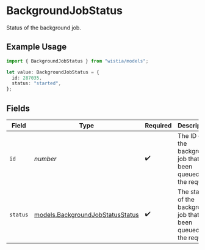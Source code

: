 # BackgroundJobStatus

Status of the background job.

## Example Usage

```typescript
import { BackgroundJobStatus } from "wistia/models";

let value: BackgroundJobStatus = {
  id: 287035,
  status: "started",
};
```

## Fields

| Field                                                                      | Type                                                                       | Required                                                                   | Description                                                                |
| -------------------------------------------------------------------------- | -------------------------------------------------------------------------- | -------------------------------------------------------------------------- | -------------------------------------------------------------------------- |
| `id`                                                                       | *number*                                                                   | :heavy_check_mark:                                                         | The ID of the background job that's been queued for the request.           |
| `status`                                                                   | [models.BackgroundJobStatusStatus](../models/backgroundjobstatusstatus.md) | :heavy_check_mark:                                                         | The status of the background job that's been queued for the request.       |